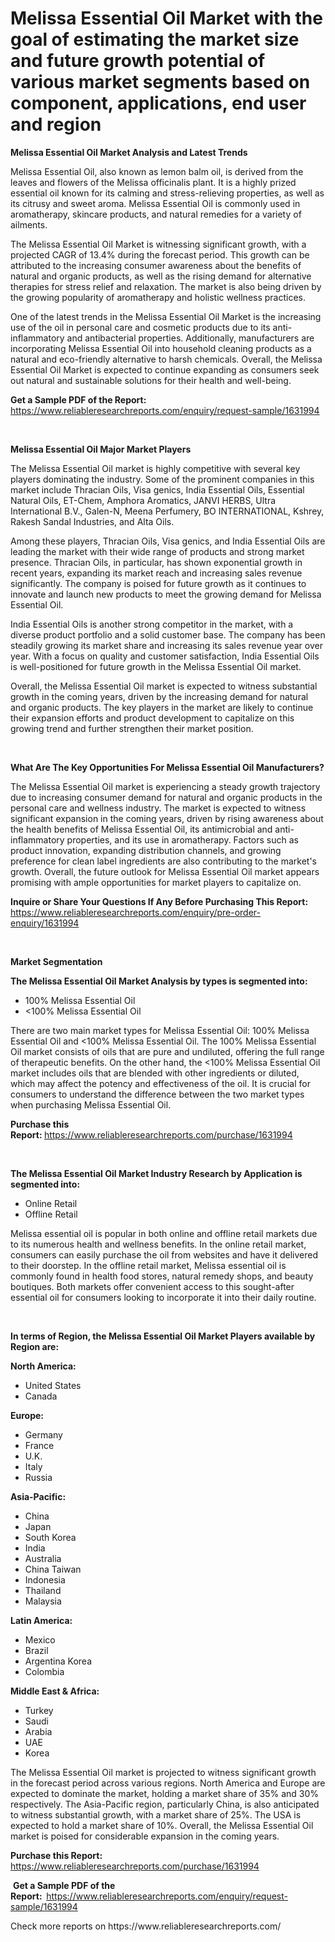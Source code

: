<p><h1>Melissa Essential Oil Market with the goal of estimating the market size and future growth potential of various market segments based on component, applications, end user and region</h1></p><p><strong>Melissa Essential Oil Market Analysis and Latest Trends</strong></p>
<p><p>Melissa Essential Oil, also known as lemon balm oil, is derived from the leaves and flowers of the Melissa officinalis plant. It is a highly prized essential oil known for its calming and stress-relieving properties, as well as its citrusy and sweet aroma. Melissa Essential Oil is commonly used in aromatherapy, skincare products, and natural remedies for a variety of ailments.</p><p>The Melissa Essential Oil Market is witnessing significant growth, with a projected CAGR of 13.4% during the forecast period. This growth can be attributed to the increasing consumer awareness about the benefits of natural and organic products, as well as the rising demand for alternative therapies for stress relief and relaxation. The market is also being driven by the growing popularity of aromatherapy and holistic wellness practices.</p><p>One of the latest trends in the Melissa Essential Oil Market is the increasing use of the oil in personal care and cosmetic products due to its anti-inflammatory and antibacterial properties. Additionally, manufacturers are incorporating Melissa Essential Oil into household cleaning products as a natural and eco-friendly alternative to harsh chemicals. Overall, the Melissa Essential Oil Market is expected to continue expanding as consumers seek out natural and sustainable solutions for their health and well-being.</p></p>
<p><strong>Get a Sample PDF of the Report:&nbsp;</strong> <a href="https://www.reliableresearchreports.com/enquiry/request-sample/1631994">https://www.reliableresearchreports.com/enquiry/request-sample/1631994</a></p>
<p>&nbsp;</p>
<p><strong>Melissa Essential Oil Major Market Players</strong></p>
<p><p>The Melissa Essential Oil market is highly competitive with several key players dominating the industry. Some of the prominent companies in this market include Thracian Oils, Visa genics, India Essential Oils, Essential Natural Oils, ET-Chem, Amphora Aromatics, JANVI HERBS, Ultra International B.V., Galen-N, Meena Perfumery, BO INTERNATIONAL, Kshrey, Rakesh Sandal Industries, and Alta Oils.</p><p>Among these players, Thracian Oils, Visa genics, and India Essential Oils are leading the market with their wide range of products and strong market presence. Thracian Oils, in particular, has shown exponential growth in recent years, expanding its market reach and increasing sales revenue significantly. The company is poised for future growth as it continues to innovate and launch new products to meet the growing demand for Melissa Essential Oil.</p><p>India Essential Oils is another strong competitor in the market, with a diverse product portfolio and a solid customer base. The company has been steadily growing its market share and increasing its sales revenue year over year. With a focus on quality and customer satisfaction, India Essential Oils is well-positioned for future growth in the Melissa Essential Oil market.</p><p>Overall, the Melissa Essential Oil market is expected to witness substantial growth in the coming years, driven by the increasing demand for natural and organic products. The key players in the market are likely to continue their expansion efforts and product development to capitalize on this growing trend and further strengthen their market position.</p></p>
<p>&nbsp;</p>
<p><strong>What Are The Key Opportunities For Melissa Essential Oil Manufacturers?</strong></p>
<p><p>The Melissa Essential Oil market is experiencing a steady growth trajectory due to increasing consumer demand for natural and organic products in the personal care and wellness industry. The market is expected to witness significant expansion in the coming years, driven by rising awareness about the health benefits of Melissa Essential Oil, its antimicrobial and anti-inflammatory properties, and its use in aromatherapy. Factors such as product innovation, expanding distribution channels, and growing preference for clean label ingredients are also contributing to the market's growth. Overall, the future outlook for Melissa Essential Oil market appears promising with ample opportunities for market players to capitalize on.</p></p>
<p><strong>Inquire or Share Your Questions If Any Before Purchasing This Report:</strong> <a href="https://www.reliableresearchreports.com/enquiry/pre-order-enquiry/1631994">https://www.reliableresearchreports.com/enquiry/pre-order-enquiry/1631994</a></p>
<p>&nbsp;</p>
<p><strong>Market Segmentation</strong></p>
<p><strong>The Melissa Essential Oil Market Analysis by types is segmented into:</strong></p>
<p><ul><li>100% Melissa Essential Oil</li><li><100% Melissa Essential Oil</li></ul></p>
<p><p>There are two main market types for Melissa Essential Oil: 100% Melissa Essential Oil and <100% Melissa Essential Oil. The 100% Melissa Essential Oil market consists of oils that are pure and undiluted, offering the full range of therapeutic benefits. On the other hand, the <100% Melissa Essential Oil market includes oils that are blended with other ingredients or diluted, which may affect the potency and effectiveness of the oil. It is crucial for consumers to understand the difference between the two market types when purchasing Melissa Essential Oil.</p></p>
<p><strong>Purchase this Report:&nbsp;</strong><a href="https://www.reliableresearchreports.com/purchase/1631994">https://www.reliableresearchreports.com/purchase/1631994</a></p>
<p>&nbsp;</p>
<p><strong>The Melissa Essential Oil Market Industry Research by Application is segmented into:</strong></p>
<p><ul><li>Online Retail</li><li>Offline Retail</li></ul></p>
<p><p>Melissa essential oil is popular in both online and offline retail markets due to its numerous health and wellness benefits. In the online retail market, consumers can easily purchase the oil from websites and have it delivered to their doorstep. In the offline retail market, Melissa essential oil is commonly found in health food stores, natural remedy shops, and beauty boutiques. Both markets offer convenient access to this sought-after essential oil for consumers looking to incorporate it into their daily routine.</p></p>
<p>&nbsp;</p>
<p><strong>In terms of Region, the Melissa Essential Oil Market Players available by Region are:</strong></p>
<p>
    <p> <strong> North America: </strong>
        <ul>
            <li>United States</li>
            <li>Canada</li>
        </ul>
        </p> 
    <p> <strong> Europe: </strong>
        <ul>
            <li>Germany</li>
            <li>France</li>
            <li>U.K.</li>
            <li>Italy</li>
            <li>Russia</li>
        </ul>
        </p> 
    <p> <strong> Asia-Pacific: </strong>
        <ul>
            <li>China</li>
            <li>Japan</li>
            <li>South Korea</li>
            <li>India</li>
            <li>Australia</li>
            <li>China Taiwan</li>
            <li>Indonesia</li>
            <li>Thailand</li>
            <li>Malaysia</li>
        </ul>
        </p> 
    <p> <strong> Latin America: </strong>
        <ul>
            <li>Mexico</li>
            <li>Brazil</li>
            <li>Argentina Korea</li>
            <li>Colombia</li>
        </ul>
        </p> 
    <p> <strong> Middle East & Africa: </strong>
        <ul>
            <li>Turkey</li>
            <li>Saudi</li>
            <li>Arabia</li>
            <li>UAE</li>
            <li>Korea</li>
        </ul>
    </p>
    </p>
<p><p>The Melissa Essential Oil market is projected to witness significant growth in the forecast period across various regions. North America and Europe are expected to dominate the market, holding a market share of 35% and 30% respectively. The Asia-Pacific region, particularly China, is also anticipated to witness substantial growth, with a market share of 25%. The USA is expected to hold a market share of 10%. Overall, the Melissa Essential Oil market is poised for considerable expansion in the coming years.</p></p>
<p><strong>Purchase this Report: </strong><a href="https://www.reliableresearchreports.com/purchase/1631994">https://www.reliableresearchreports.com/purchase/1631994</a></p>
<p>&nbsp;<strong>Get a Sample PDF of the Report:&nbsp;&nbsp;</strong><a href="https://www.reliableresearchreports.com/enquiry/request-sample/1631994">https://www.reliableresearchreports.com/enquiry/request-sample/1631994</a></p>
<p><strong></strong></p>
<p>Check more reports on https://www.reliableresearchreports.com/</p>